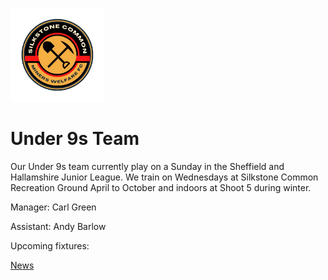 <img src="silkstone common fc logo.png" 
     alt="logo"
     width="150" 
     height="150" />
     
# Under 9s Team

Our Under 9s team currently play on a Sunday in the Sheffield and Hallamshire Junior League. We train on Wednesdays at Silkstone Common Recreation Ground April to October and indoors at Shoot 5 during winter.

Manager: Carl Green
<img src="" 
     width="" 
     height="" />

Assistant: Andy Barlow
<img src="" 
     width="" 
     height="" />

Upcoming fixtures:

<a href="https://news.scmwfc.co.uk/p/under-9s.html">News</a>

